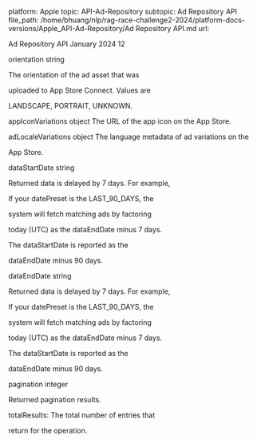 platform: Apple
topic: API-Ad-Repository
subtopic: Ad Repository API
file_path: /home/bhuang/nlp/rag-race-challenge2-2024/platform-docs-versions/Apple_API-Ad-Repository/Ad Repository API.md
url: <EMPTY>

Ad Repository API January 2024 12

orientation string

The orientation of the ad asset that was

uploaded to App Store Connect. Values are

LANDSCAPE, PORTRAIT, UNKNOWN.



appIconVariations object The URL of the app icon on the App Store.



adLocaleVariations object The language metadata of ad variations on the

App Store.



dataStartDate string



Returned data is delayed by 7 days. For example,

If your datePreset is the LAST_90_DAYS, the

system will fetch matching ads by factoring

today (UTC) as the dataEndDate minus 7 days.

The dataStartDate is reported as the

dataEndDate minus 90 days.



dataEndDate string



Returned data is delayed by 7 days. For example,

If your datePreset is the LAST_90_DAYS, the

system will fetch matching ads by factoring

today (UTC) as the dataEndDate minus 7 days.

The dataStartDate is reported as the

dataEndDate minus 90 days.



pagination integer



Returned pagination results.



totalResults: The total number of entries that

return for the operation.
